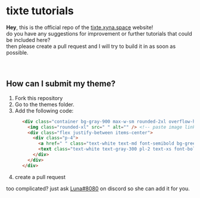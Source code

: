 # tixte tutorials
**Hey**,
this is the official repo of the [tixte.xyna.space](https://tixte.xyna.space) website!<br>
do you have any suggestions for improvement or further tutorials that could be included here?<br>
then please create a pull request and I will try to build it in as soon as possible.
<br>
<br>
<br>
## How can I submit my theme?
1. Fork this repository
2. Go to the themes folder.
3. Add the following code:
```html
      <div class="container bg-gray-900 max-w-sm rounded-2xl overflow-hidden shadow-xl hover:shadow-2xl transition duration-300 ml-4">
        <img class="rounded-xl" src=" " alt="" /> <!-- paste image link into scr -->
        <div class="flex justify-between items-center">
          <div class="p-4">
            <a href=" " class="text-white text-md font-semibold bg-green-500 py-2 px-4 rounded-lg shadow-md hover:shadow-lg transition duration-500 transform-gpu hover:scale-105">download</a> <!-- pase css link into href --> 
            <text class="text-white text-gray-300 pl-2 text-xs font-bold"> <!-- repacle this with your theme name --> </text><a href="https://discord.com/users/751063828271333447" class="text-white text-gray-400 text-xs"> <!-- repacle this with your name --> </a>
          </div>
        </div>
      </div>
``` 
4. create a pull request<br>

too complicated? just ask [Luna#8080](https://discord.com/users/821472922140803112) on discord so she can add it for you.
